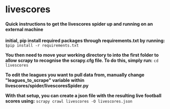 # livescores

#### Quick instructions to get the livescores spider up and running on an external machine

**initial, pip install required packages through requirements.txt by running:**
`$pip install -r requirements.txt`

**You then need to move your working directory to into the first folder to allow scrapy to recognise the scrapy.cfg file. To do this, simply run:**
`cd livescores`

**To edit the leagues you want to pull data from, manually change "leagues_to_scrape" variable within livescores/spider/livescoresSpider.py**

**With that setup, you can create a json file with the resulting live football scores using:**
`scrapy crawl livescores -O livescores.json`
